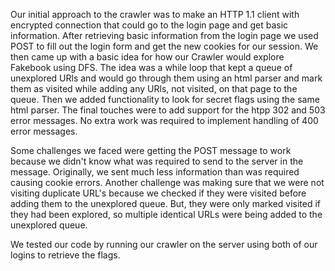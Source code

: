 Our initial approach to the crawler was to
make an HTTP 1.1 client with encrypted connection that
could go to the login page and get basic information. After
retrieving basic information from the login page we used POST
to fill out the login form and get the new cookies for our session.
We then came up with a basic idea for how our Crawler would
explore Fakebook using DFS. The idea was a while loop that kept
a queue of unexplored URls and would go through them using
an html parser and mark them as visited while adding any URls,
not visited, on that page to the queue. 
Then we added functionality to look for secret flags using
the same html parser. The final touches were to add support
for the htpp 302 and 503 error messages. No extra work
was required to implement handling of 400 error messages.

Some challenges we faced were getting the POST message to 
work because we didn't know what was required to send
to the server in the message. Originally, we sent much
less information than was required causing cookie errors.
Another challenge was making sure that we were not visiting
duplicate URL's because we checked if they were visited
before adding them to the unexplored queue. But, they
were only marked visited if they had been explored, so multiple
identical URLs were being added to the unexplored queue.

We tested our code by running our crawler on the server
using both of our logins to retrieve the flags. 